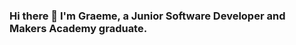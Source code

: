 ### Hi there 👋 I'm Graeme, a Junior Software Developer and Makers Academy graduate.

<!--
**ghpaterson/ghpaterson** is a ✨ _special_ ✨ repository because its `README.md` (this file) appears on your GitHub profile.


- 🔭 I’m currently working on Mister Bloggy, a blog I created to share music, food and design inspiration with my friends.
- 🌱 I’m currently learning Next.js framework.
- 👯 I’m looking to collaborate on any Javascript open source projects.
- 🤔 I’m looking for help with fun projects to help me learn Typescript.
- 💬 Ask me about my Makers Academy group project, Ecoliday. It'll help you learn more about your travel carbon emissions.
- 📫 How to reach me: ghpaterson@gmail.com || linkedin: @ghpaterson || graemepaterson.co.uk
- 😄 Pronouns: he/him
- ⚡ Fun fact: I worked as a Paramedic for over a decade in Australia and the UK.

